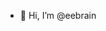 - 👋 Hi, I’m @eebrain

<!---
eebrain/eebrain is a ✨ special ✨ repository because its `README.md` (this file) appears on your GitHub profile.
You can click the Preview link to take a look at your changes.
--->
